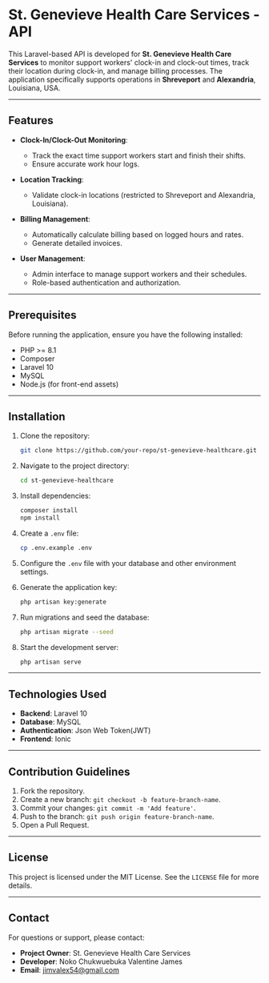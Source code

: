 
# St. Genevieve Health Care Services - API

This Laravel-based API is developed for **St. Genevieve Health Care Services** to monitor support workers' clock-in and clock-out times, track their location during clock-in, and manage billing processes. The application specifically supports operations in **Shreveport** and **Alexandria**, Louisiana, USA.

---

## Features

- **Clock-In/Clock-Out Monitoring**:
  - Track the exact time support workers start and finish their shifts.
  - Ensure accurate work hour logs.

- **Location Tracking**:
  - Validate clock-in locations (restricted to Shreveport and Alexandria, Louisiana).

- **Billing Management**:
  - Automatically calculate billing based on logged hours and rates.
  - Generate detailed invoices.

- **User Management**:
  - Admin interface to manage support workers and their schedules.
  - Role-based authentication and authorization.

---

## Prerequisites

Before running the application, ensure you have the following installed:

- PHP >= 8.1
- Composer
- Laravel 10
- MySQL
- Node.js (for front-end assets)

---

## Installation

1. Clone the repository:
   ```bash
   git clone https://github.com/your-repo/st-genevieve-healthcare.git
   ```

2. Navigate to the project directory:
   ```bash
   cd st-genevieve-healthcare
   ```

3. Install dependencies:
   ```bash
   composer install
   npm install
   ```

4. Create a `.env` file:
   ```bash
   cp .env.example .env
   ```

5. Configure the `.env` file with your database and other environment settings.

6. Generate the application key:
   ```bash
   php artisan key:generate
   ```

7. Run migrations and seed the database:
   ```bash
   php artisan migrate --seed
   ```

8. Start the development server:
   ```bash
   php artisan serve
   ```

---

## Technologies Used

- **Backend**: Laravel 10
- **Database**: MySQL
- **Authentication**: Json Web Token(JWT)
- **Frontend**: Ionic

---

## Contribution Guidelines

1. Fork the repository.
2. Create a new branch: `git checkout -b feature-branch-name`.
3. Commit your changes: `git commit -m 'Add feature'`.
4. Push to the branch: `git push origin feature-branch-name`.
5. Open a Pull Request.

---

## License

This project is licensed under the MIT License. See the `LICENSE` file for more details.

---

## Contact

For questions or support, please contact:

- **Project Owner**: St. Genevieve Health Care Services
- **Developer**: Noko Chukwuebuka Valentine James
- **Email**: jimvalex54@gmail.com
